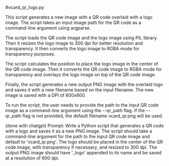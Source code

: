 #vcard_qr_logo.py

This script generates a new image with a QR code overlaid with a logo image. The script takes an input image path for the QR code as a command-line argument using argparse.

The script loads the QR code image and the logo image using PIL library. Then it resizes the logo image to 300 dpi for better resolution and transparency. It then converts the logo image to RGBA mode for transparency purposes.

The script calculates the position to place the logo image in the center of the QR code image. Then it converts the QR code image to RGBA mode for transparency and overlays the logo image on top of the QR code image.

Finally, the script generates a new output PNG image with the overlaid logo and saves it with a new filename based on the input filename. The new image is saved with a DPI of 600x600.

To run the script, the user needs to provide the path to the input QR code image as a command-line argument using the --qr_path flag. If the --qr_path flag is not provided, the default filename vcard_qr.png will be used.

(done with chatgpt)
Prompt: Write a Python script that generates a QR code with a logo and saves it as a new PNG image. The script should take a command-line argument for the path to the input QR code image and default to 'vcard_qr.png'. The logo should be placed in the center of the QR code image, with transparency if necessary, and resized to 300 dpi. The output PNG image should have '_logo' appended to its name and be saved at a resolution of 600 dpi.
